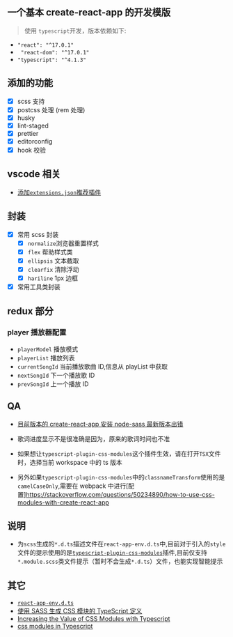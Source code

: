 ## 一个基本 create-react-app 的开发模版

> 使用 `typescript`开发，版本依赖如下:

- `"react": "^17.0.1"`
- ` "react-dom": "^17.0.1"`
- `"typescript": "^4.1.3"`

## 添加的功能

- [x] scss 支持
- [x] postcss 处理 (rem 处理)
- [x] husky
- [x] lint-staged
- [x] prettier
- [x] editorconfig
- [x] hook 校验

## vscode 相关

- [添加`extensions.json`推荐插件](https://code.visualstudio.com/docs/editor/extension-gallery)

## 封装

- [x] 常用 scss 封装
  - [x] `normalize`浏览器重置样式
  - [x] `flex` 帮助样式类
  - [x] `ellipsis` 文本截取
  - [x] `clearfix` 清除浮动
  - [x] `hariline` 1px 边框
- [x] 常用工具类封装

## redux 部分

### player 播放器配置

- `playerModel` 播放模式
- `playerList` 播放列表
- `currentSongId` 当前播放歌曲 ID,信息从 playList 中获取
- `nextSongId` 下一个播放歌 ID
- `prevSongId` 上一个播放 ID

## QA

- [目前版本的 create-react-app 安装 node-sass 最新版本出错](https://exerror.com/error-node-sass-version-5-0-0-is-incompatible-with-4-0-0/)

- 歌词进度显示不是很准确是因为，原来的歌词时间也不准

- 如果想让`typescript-plugin-css-modules`这个插件生效，请在打开`TSX`文件时，选择当前 workspace 中的 ts 版本
- 另外如果`typescript-plugin-css-modules`中的`classnameTransform`使用的是`camelCaseOnly`,需要在 webpack 中进行[配置]https://stackoverflow.com/questions/50234890/how-to-use-css-modules-with-create-react-app

## 说明

- 为`scss`生成的`*.d.ts`描述文件在`react-app-env.d.ts`中,目前对于引入的`style`文件的提示使用的是[`typescript-plugin-css-modules`](https://github.com/mrmckeb/typescript-plugin-css-modules)插件,目前仅支持`*.module.scss`类文件提示（暂时不会生成`*.d.ts`）文件，也能实现智能提示

## 其它

- [`react-app-env.d.ts`](https://github.com/lizhongzhen11/dailyGain/issues/36)
- [使用 SASS 生成 CSS 模块的 TypeScript 定义](https://skovy.dev/generating-typescript-definitions-for-css-modules-using-sass/)
- [Increasing the Value of CSS Modules with Typescript](https://spin.atomicobject.com/2020/06/22/css-module-typescript/)
- [css modules in Typescript](https://codepen.io/codiechanel/post/css-modules-in-typescript)
